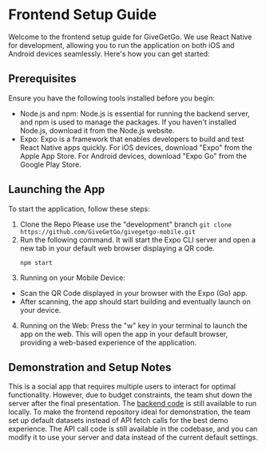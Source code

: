 # Frontend Setup Guide
Welcome to the frontend setup guide for GiveGetGo. We use React Native for development, allowing you to run the application on both iOS and Android devices seamlessly. Here's how you can get started:
## Prerequisites
Ensure you have the following tools installed before you begin:
- Node.js and npm: Node.js is essential for running the backend server, and npm is used to manage the packages. If you haven't installed Node.js, download it from the Node.js website.
- Expo: Expo is a framework that enables developers to build and test React Native apps quickly. For iOS devices, download "Expo" from the Apple App Store. For Android devices, download "Expo Go" from the Google Play Store.

## Launching the App
To start the application, follow these steps:
1. Clone the Repo
Please use the "development" branch
`git clone https://github.com/GiveGetGo/givegetgo-mobile.git`
2. Run the following command. It will start the Expo CLI server and open a new tab in your default web browser displaying a QR code.
    ```
    npm start
    ```
3. Running on your Mobile Device:
 - Scan the QR Code displayed in your browser with the Expo (Go) app.
 - After scanning, the app should start building and eventually launch on your device.
4. Running on the Web:
Press the "w" key in your terminal to launch the app on the web. This will open the app in your default browser, providing a web-based experience of the application.

## Demonstration and Setup Notes
This is a social app that requires multiple users to interact for optimal functionality. However, due to budget constraints, the team shut down the server after the final presentation. The [backend code](https://github.com/GiveGetGo/givegetgo-backend.git) is still available to run locally. To make the frontend repository ideal for demonstration, the team set up default datasets instead of API fetch calls for the best demo experience. The API call code is still available in the codebase, and you can modify it to use your server and data instead of the current default settings.

